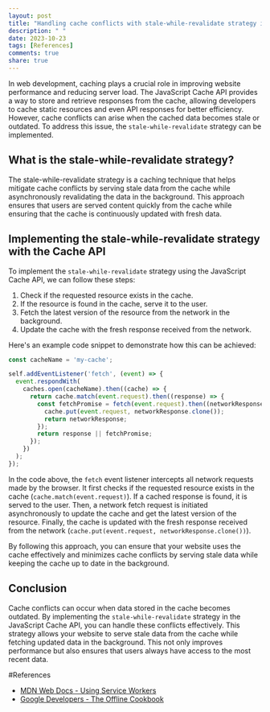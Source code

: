 ```yaml
---
layout: post
title: "Handling cache conflicts with stale-while-revalidate strategy in the JavaScript Cache API"
description: " "
date: 2023-10-23
tags: [References]
comments: true
share: true
---
```


In web development, caching plays a crucial role in improving website performance and reducing server load. The JavaScript Cache API provides a way to store and retrieve responses from the cache, allowing developers to cache static resources and even API responses for better efficiency. However, cache conflicts can arise when the cached data becomes stale or outdated. To address this issue, the `stale-while-revalidate` strategy can be implemented.

## What is the stale-while-revalidate strategy?

The stale-while-revalidate strategy is a caching technique that helps mitigate cache conflicts by serving stale data from the cache while asynchronously revalidating the data in the background. This approach ensures that users are served content quickly from the cache while ensuring that the cache is continuously updated with fresh data.

## Implementing the stale-while-revalidate strategy with the Cache API

To implement the `stale-while-revalidate` strategy using the JavaScript Cache API, we can follow these steps:

1. Check if the requested resource exists in the cache.
2. If the resource is found in the cache, serve it to the user.
3. Fetch the latest version of the resource from the network in the background.
4. Update the cache with the fresh response received from the network.

Here's an example code snippet to demonstrate how this can be achieved:

```javascript
const cacheName = 'my-cache';

self.addEventListener('fetch', (event) => {
  event.respondWith(
    caches.open(cacheName).then((cache) => {
      return cache.match(event.request).then((response) => {
        const fetchPromise = fetch(event.request).then((networkResponse) => {
          cache.put(event.request, networkResponse.clone());
          return networkResponse;
        });
        return response || fetchPromise;
      });
    })
  );
});
```

In the code above, the `fetch` event listener intercepts all network requests made by the browser. It first checks if the requested resource exists in the cache (`cache.match(event.request)`). If a cached response is found, it is served to the user. Then, a network fetch request is initiated asynchronously to update the cache and get the latest version of the resource. Finally, the cache is updated with the fresh response received from the network (`cache.put(event.request, networkResponse.clone())`).

By following this approach, you can ensure that your website uses the cache effectively and minimizes cache conflicts by serving stale data while keeping the cache up to date in the background.

## Conclusion

Cache conflicts can occur when data stored in the cache becomes outdated. By implementing the `stale-while-revalidate` strategy in the JavaScript Cache API, you can handle these conflicts effectively. This strategy allows your website to serve stale data from the cache while fetching updated data in the background. This not only improves performance but also ensures that users always have access to the most recent data.

#References
- [MDN Web Docs - Using Service Workers](https://developer.mozilla.org/en-US/docs/Web/API/Service_Worker_API/Using_Service_Workers)
- [Google Developers - The Offline Cookbook](https://developers.google.com/web/fundamentals/instant-and-offline/offline-cookbook)